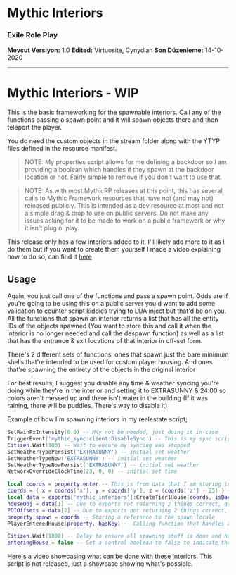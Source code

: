 # Mythic Interiors

### Exile Role Play

**Mevcut Versiyon:** 1.0
**Edited:** Virtuosite, Cynydlan
**Son Düzenleme:** 14-10-2020

***

# Mythic Interiors - WIP
This is the basic frameworking for the spawnable interiors. Call any of the functions passing a spawn point and it will spawn objects there and then teleport the player.

You do need the custom objects in the stream folder along with the YTYP files defined in the resource manifest.

>NOTE: My properties script allows for me defining a backdoor so I am providing a boolean which handles if they spawn at the backdoor location or not. Fairly simple to remove if you don't want to use that.

>NOTE: As with most MythicRP releases at this point, this has several calls to Mythic Framework resources that have not (and may not) released publicly. This is intended as a dev resource at most and not a simple drag & drop to use on public servers. Do not make any issues asking for it to be made to work on a public framework or why it isn't plug n' play.

This release only has a few interiors added to it, I'll likely add more to it as I do them but if you want to create them  yourself I made a video explaining how to do so, can find it [here](https://forum.fivem.net/t/solved-question-duplicatiing-interiors-instacing/653922/26?u=alzar)

## Usage
Again, you just call one of the functions and pass a spawn point. Odds are if you're going to be using this on a public server you'd want to add some validation to counter script kiddies trying to LUA inject but that'd be on you. All the functions that spawn an interior returns a list that has all the entity IDs of the objects spawned (You want to store this and call it when the interior is no longer needed and call the despawn function) as well as a list that has the entrance & exit locations of that interior in off-set form.

There's 2 different sets of functions, ones that spawn just the bare minimum shells that're intended to be used for custom player housing. And ones that're spawning the entirety of the objects in the original interior

For best results, I suggest you disable any time & weather syncing you're doing while they're in the interior and setting it to EXTRASUNNY & 24:00 so colors aren't messed up and there isn't water in the building (If it was raining, there will be puddles. There's way to disable it)

Example of how I'm spawning interiors in my realestate script;

```LUA
SetRainFxIntensity(0.0) -- May not be needed, just doing it in-case
TriggerEvent('mythic_sync:client:DisableSync') -- This is my sync script for syncing time & weather. While they're in an interior I'm disabling the sync
Citizen.Wait(100) -- Wait to ensure my syncing was stopped
SetWeatherTypePersist('EXTRASUNNY') -- initial set weather
SetWeatherTypeNow('EXTRASUNNY') -- initial set weather
SetWeatherTypeNowPersist('EXTRASUNNY') -- initial set weather
NetworkOverrideClockTime(23, 0, 0) -- initial set time

local coords = property.enter -- This is from data that I am storing in my realestate script for properties that're player ownable. Just door locations really
coords = { x = coords['x'], y = coords['y'], z = (coords['z'] - 25) } -- We're than getting the offset from the property coords so we can spawn it underground. Offsets may need to be tweaked depending on terrain & interior
local data = exports['mythic_interiors']:CreateTier1House(coords, isBackdoor) -- Spawning the interior
houseObj = data[1] -- Due to exports not returning 2 things correct, gotta return it in a single object then set it after value is returned
POIOffsets = data[2] -- Due to exports not returning 2 things correct, gotta return it in a single object then set it after value is returned
property.spawn = coords -- Storing a reference to the spawn locale
PlayerEnteredHouse(property, hasKey) -- Calling function that handles anything that I want to be done while they're in the property. IE inventory, clothes, logout, etc

Citizen.Wait(1000) -- Delay to ensure all spawning stuff is done and handled
enteringHouse = false -- Set a control boolean to false to indicate the player is no longer in the process of entering an interior
```

[Here's](https://www.youtube.com/watch?v=7HFvGctxOTc) a video showcasing what can be done with these interiors. This script is not released, just a showcase showing what's possible.